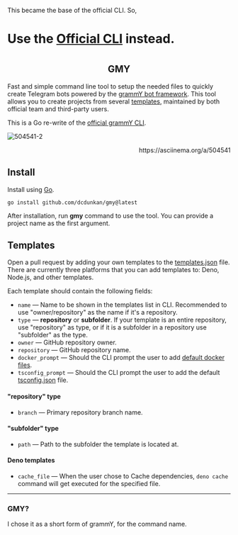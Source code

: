 This became the base of the official CLI. So,

# Use the [Official CLI](https://github.com/grammyjs/create-grammy) instead.

# <h2 align="center">GMY</h2>

Fast and simple command line tool to setup the needed files to quickly create
Telegram bots powered by the [grammY bot framework](https://grammy.dev). This
tool allows you to create projects from several [templates](templates.json),
maintained by both official team and third-party users.

This is a Go re-write of the
[official grammY CLI](https://github.com/grammyjs/create-grammy).

<!-- ![504541](https://user-images.githubusercontent.com/70066170/176051380-9930b0de-8bf7-40ab-95ec-ee64e937c282.gif) -->

![504541-2](https://user-images.githubusercontent.com/70066170/176159673-214b1a9d-13e4-4b28-80f2-bbaaf162f973.gif)

<!-- ![504541-3-med](https://user-images.githubusercontent.com/70066170/176159745-e7a62611-d514-4dba-8353-0d9c78283514.gif) -->

<p align="right">https://asciinema.org/a/504541</p>

## Install

Install using [Go](https://go.dev).

```shell
go install github.com/dcdunkan/gmy@latest
```

After installation, run **gmy** command to use the tool. You can provide a
project name as the first argument.

## Templates

Open a pull request by adding your own templates to the
[templates.json](templates.json) file. There are currently three platforms that
you can add templates to: Deno, Node.js, and other templates.

Each template should contain the following fields:

- `name` — Name to be shown in the templates list in CLI. Recommended to use
  "owner/repository" as the name if it's a repository.
- `type` — **repository** or **subfolder**. If your template is an entire
  repository, use "repository" as type, or if it is a subfolder in a repository
  use "subfolder" as the type.
- `owner` — GitHub repository owner.
- `repository` — GitHub repository name.
- `docker_prompt` — Should the CLI prompt the user to add
  [default docker files](internal/files/dockerfiles.go).
- `tsconfig_prompt` — Should the CLI prompt the user to add the default
  [tsconfig.json](configs/tsconfig.json) file.

#### "repository" type

- `branch` — Primary repository branch name.

#### "subfolder" type

- `path` — Path to the subfolder the template is located at.

#### Deno templates

- `cache_file` — When the user chose to Cache dependencies, `deno cache` command
  will get executed for the specified file.

---

### GMY?

I chose it as a short form of grammY, for the command name.
